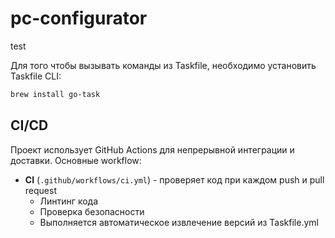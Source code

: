 # pc-configurator

test

Для того чтобы вызывать команды из Taskfile, необходимо установить Taskfile CLI:

```bash
brew install go-task
```

## CI/CD

Проект использует GitHub Actions для непрерывной интеграции и доставки. Основные workflow:

- **CI** (`.github/workflows/ci.yml`) - проверяет код при каждом push и pull request
  - Линтинг кода
  - Проверка безопасности
  - Выполняется автоматическое извлечение версий из Taskfile.yml
